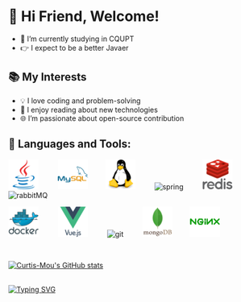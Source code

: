 # 👋 Hi Friend, Welcome!

- 🏫 I’m currently studying in CQUPT <br>
- :point_right: I expect to be a better Javaer

## 📚 My Interests
- 💡 I love coding and problem-solving
- 📖 I enjoy reading about new technologies
- 🌐 I’m passionate about open-source contribution

</p>
<h2 align="left">🚀 Languages and Tools:</h2>
<p align="left"> 
<img src="https://raw.githubusercontent.com/devicons/devicon/master/icons/java/java-original.svg" alt="java" width="60" height="60"/> <img width="30" />
<img src="https://raw.githubusercontent.com/devicons/devicon/master/icons/mysql/mysql-original-wordmark.svg" alt="mysql" width="60" height="60"/><img width="30" />
<img src="https://raw.githubusercontent.com/devicons/devicon/master/icons/linux/linux-original.svg" alt="linux" width="60" height="60"/> <img width="30" />
<img src="https://www.vectorlogo.zone/logos/springio/springio-icon.svg" alt="spring" width="60" height="60"/> <img width="30" />
<img src="https://raw.githubusercontent.com/devicons/devicon/master/icons/redis/redis-original-wordmark.svg" alt="redis" width="60" height="60"/> <img width="30" />
<img src="https://www.vectorlogo.zone/logos/rabbitmq/rabbitmq-icon.svg" alt="rabbitMQ" width="60" height="60"/> <img width="30" />

<img src="https://raw.githubusercontent.com/devicons/devicon/master/icons/docker/docker-original-wordmark.svg" alt="docker" width="60" height="60"/>  <img width="30" />
<img src="https://raw.githubusercontent.com/devicons/devicon/master/icons/vuejs/vuejs-original-wordmark.svg" alt="vuejs" width="60" height="60"/> <img width="30" />
<img src="https://www.vectorlogo.zone/logos/git-scm/git-scm-icon.svg" alt="git" width="60" height="60"/> <img width="30" />
<img src="https://raw.githubusercontent.com/devicons/devicon/master/icons/mongodb/mongodb-original-wordmark.svg" alt="mongodb" width="60" height="60"/><img width="30" />
<img src="https://raw.githubusercontent.com/devicons/devicon/master/icons/nginx/nginx-original.svg" alt="nginx" width="60" height="60"/> <img width="30" />
</p>

<br>

[![Curtis-Mou's GitHub stats](https://github-readme-stats.vercel.app/api?username=Curtis-Mou&hide_title=false&hide_border=true&show_icons=true&include_all_commits=true&line_height=20&bg_color=0,EC6C6C,FFD479,FFFC79,73FA79&theme=graywhite&locale=en)](https://github.com/anuraghazra/github-readme-stats)

<br>
<a href="https://git.io/typing-svg"><img src="https://readme-typing-svg.demolab.com?font=Fira+Code&size=30&pause=1000&color=F7C724&random=false&width=435&lines=%E7%A5%9D%E4%BD%A0%E5%A4%A9%E5%A4%A9%E5%BC%80%E5%BF%83%EF%BC%8CCodingMore%EF%BC%81" alt="Typing SVG" /></a>
<br>
